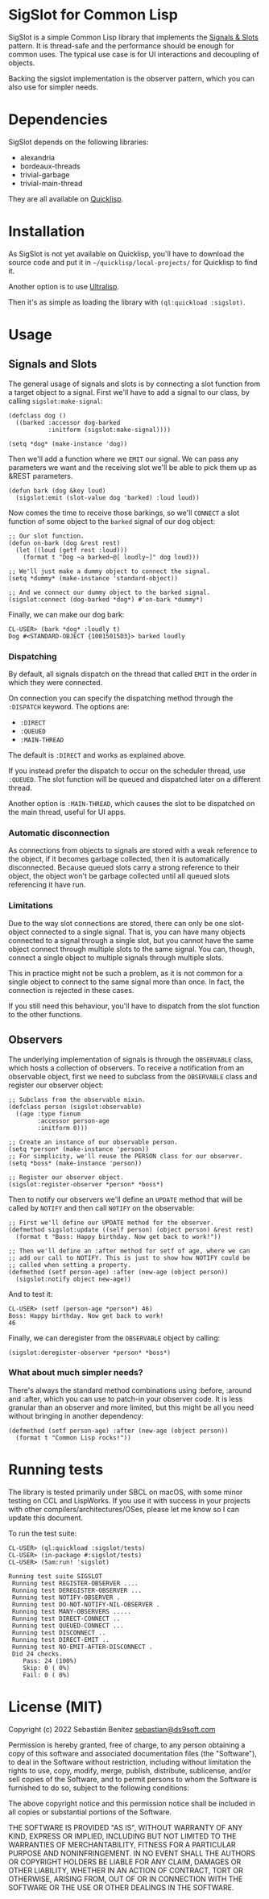 # SigSlot for Common Lisp

SigSlot is a simple Common Lisp library that implements the [Signals &
Slots](https://en.wikipedia.org/wiki/Signals_and_slots) pattern.
It is thread-safe and the performance should be enough
for common uses. The typical use case is for UI interactions and decoupling
of objects.

Backing the sigslot implementation is the observer
pattern, which you can also use for simpler needs.


# Dependencies

SigSlot depends on the following libraries:

* alexandria
* bordeaux-threads
* trivial-garbage
* trivial-main-thread

They are all available on [Quicklisp](https://www.quicklisp.org).


# Installation

As SigSlot is not yet available on Quicklisp, you'll have to download
the source code and put it in `~/quicklisp/local-projects/` for
Quicklisp to find it.

Another option is to use [Ultralisp](https://ultralisp.org/).

Then it's as simple as loading the library with `(ql:quickload :sigslot)`.


# Usage

## Signals and Slots

The general usage of signals and slots is by connecting a slot
function from a target object to a signal. First we'll have to add a signal
to our class, by calling `sigslot:make-signal`:

    (defclass dog ()
      ((barked :accessor dog-barked
               :initform (sigslot:make-signal))))
           
    (setq *dog* (make-instance 'dog))

Then we'll add a function where we `EMIT` our signal. We can pass any
parameters we want and the receiving slot we'll be able to pick them
up as &REST parameters.

    (defun bark (dog &key loud)
      (sigslot:emit (slot-value dog 'barked) :loud loud))

Now comes the time to receive those barkings, so we'll `CONNECT` a slot
function of some object to the `barked` signal of our dog object:

    ;; Our slot function.
    (defun on-bark (dog &rest rest)
      (let ((loud (getf rest :loud)))
        (format t "Dog ~a barked~@[ loudly~]" dog loud)))

    ;; We'll just make a dummy object to connect the signal.
    (setq *dummy* (make-instance 'standard-object))

    ;; And we connect our dummy object to the barked signal.
    (sigslot:connect (dog-barked *dog*) #'on-bark *dummy*)


Finally, we can make our dog bark:

    CL-USER> (bark *dog* :loudly t)
    Dog #<STANDARD-OBJECT {10015015D3}> barked loudly

### Dispatching

By default, all signals dispatch on the thread that called `EMIT` in
the order in which they were connected.

On connection you can specify the dispatching method through the `:DISPATCH`
keyword. The options are:

* `:DIRECT`
* `:QUEUED`
* `:MAIN-THREAD`

The default is `:DIRECT` and works as explained above.

If you instead prefer the dispatch to occur on the scheduler thread,
use `:QUEUED`. The slot function will be queued and dispatched later on a
different thread.

Another option is `:MAIN-THREAD`, which causes the slot to be dispatched on
the main thread, useful for UI apps.


### Automatic disconnection

As connections from objects to signals are stored with a weak reference to
the object, if it becomes garbage collected, then it is automatically
disconnected. Because queued slots carry a strong reference to their object,
the object won't be garbage collected until all queued slots referencing it
have run.


### Limitations

Due to the way slot connections are stored, there can only be one slot-object
connected to a single signal. That is, you can have many objects connected
to a signal through a single slot, but you cannot have the same object
connect through multiple slots to the same signal. You can, though, connect
a single object to multiple signals through multiple slots.

This in practice might not be such a problem, as it is not common for
a single object to connect to the same signal more than once. In fact,
the connection is rejected in these cases.

If you still need this behaviour, you'll have to dispatch from the
slot function to the other functions.

## Observers

The underlying implementation of signals is through the `OBSERVABLE`
class, which hosts a collection of observers. To receive a
notification from an observable object, first we need to subclass from
the `OBSERVABLE` class and register our observer object:

    ;; Subclass from the observable mixin.
    (defclass person (sigslot:observable)
      ((age :type fixnum
            :accessor person-age
            :initform 0)))

    ;; Create an instance of our observable person.
    (setq *person* (make-instance 'person))
    ;; For simplicity, we'll reuse the PERSON class for our observer.
    (setq *boss* (make-instance 'person))

    ;; Register our observer object.
    (sigslot:register-observer *person* *boss*)

Then to notify our observers we'll define an `UPDATE` method that will be
called by `NOTIFY` and then call `NOTIFY` on the observable:

    ;; First we'll define our UPDATE method for the observer.
    (defmethod sigslot:update ((self person) (object person) &rest rest)
      (format t "Boss: Happy birthday. Now get back to work!"))

    ;; Then we'll define an :after method for setf of age, where we can
    ;; add our call to NOTIFY. This is just to show how NOTIFY could be
    ;; called when setting a property.
    (defmethod (setf person-age) :after (new-age (object person))
      (sigslot:notify object new-age))

And to test it:

    CL-USER> (setf (person-age *person*) 46)
    Boss: Happy birthday. Now get back to work!
    46

Finally, we can deregister from the `OBSERVABLE` object by calling:

    (sigslot:deregister-observer *person* *boss*)

### What about much simpler needs?

There's always the standard method combinations using :before, :around
and :after, which you can use to patch-in your observer code. It is
less granular than an observer and more limited, but this might be all
you need without bringing in another dependency:

    (defmethod (setf person-age) :after (new-age (object person))
      (format t "Common Lisp rocks!"))


# Running tests

The library is tested primarily under SBCL on macOS, with some minor
testing on CCL and LispWorks. If you use it with success in your projects with
other compilers/architectures/OSes, please let me know so I can update this document.

To run the test suite:

    CL-USER> (ql:quickload :sigslot/tests)
    CL-USER> (in-package #:sigslot/tests)
    CL-USER> (5am:run! 'sigslot)

    Running test suite SIGSLOT
     Running test REGISTER-OBSERVER ....
     Running test DEREGISTER-OBSERVER ...
     Running test NOTIFY-OBSERVER .
     Running test DO-NOT-NOTIFY-NIL-OBSERVER .
     Running test MANY-OBSERVERS .....
     Running test DIRECT-CONNECT ..
     Running test QUEUED-CONNECT ...
     Running test DISCONNECT ..
     Running test DIRECT-EMIT ..
     Running test NO-EMIT-AFTER-DISCONNECT .
     Did 24 checks.
        Pass: 24 (100%)
        Skip: 0 ( 0%)
        Fail: 0 ( 0%)


# License (MIT)

Copyright (c) 2022 Sebastián Benítez <sebastian@ds9soft.com>

Permission is hereby granted, free of charge, to any person obtaining a copy
of this software and associated documentation files (the "Software"), to deal
in the Software without restriction, including without limitation the rights
to use, copy, modify, merge, publish, distribute, sublicense, and/or sell
copies of the Software, and to permit persons to whom the Software is
furnished to do so, subject to the following conditions:

The above copyright notice and this permission notice shall be included in all
copies or substantial portions of the Software.

THE SOFTWARE IS PROVIDED "AS IS", WITHOUT WARRANTY OF ANY KIND, EXPRESS OR
IMPLIED, INCLUDING BUT NOT LIMITED TO THE WARRANTIES OF MERCHANTABILITY,
FITNESS FOR A PARTICULAR PURPOSE AND NONINFRINGEMENT. IN NO EVENT SHALL THE
AUTHORS OR COPYRIGHT HOLDERS BE LIABLE FOR ANY CLAIM, DAMAGES OR OTHER
LIABILITY, WHETHER IN AN ACTION OF CONTRACT, TORT OR OTHERWISE, ARISING FROM,
OUT OF OR IN CONNECTION WITH THE SOFTWARE OR THE USE OR OTHER DEALINGS IN THE
SOFTWARE.

